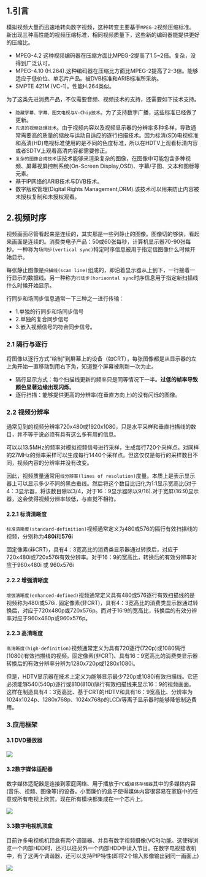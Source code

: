 ## 1.引言
模拟视频大量而迅速地转向数字视频，这种转变主要基于`MPEG-2`视频压缩标准。
新出现三种高性能的视频压缩标准，相同视频质量下，这些新的编码器能提供更好的压缩比。

* MPEG-4.2 这种视频编码器在压缩方面比MPEG-2提高了1.5~2倍。复杂，没得到广泛认可。
* MPEG-4.10 (H.264).这种编码器在压缩比方面比MPEG-2提高了2-3倍。能够适应于低价位、单芯片产品。被DVB标准和ARIB标准所采纳。
* SMPTE 421M (VC-1)。性能H.264类似。

为了这类先进消费产品，不仅需要音频、视频技术的支持，还需要如下技术支持。

* `隐藏字幕、字幕、图文电视与V-Chip技术`。为了支持数字广播，这些标准已经做了更新。
* `先进的视频处理技术`。由于视频内容以及视频显示器的分辨率多种多样，导致通常需要高的质量的缩放与运动自适应的逐行扫描技术。因为标清(SD)电视标准和高清(HD)电视标准使用的是不同的色度标准，所以在HDTV上观看标清内容或者SDTV上观看高清内容都需要修正。
* `复杂的图像合成技术`该技术能够来渲染复杂的图像，在图像中可能包含多种视频、屏幕视屏控制系统(On-Screen Display,OSD)、字幕/子图、文本和图标等元素。
* 基于IP网络的ARIB技术与DVB技术。
* 数字版权管理(Digital Rights Management,DRM).该技术可以用来防止内容被未授权复制和未授权观看。

## 2.视频时序
视频画面尽管看起来是连续的，其实那是一些列静止的图像。图像切的够快，看起来画面是连续的。消费类电子产品：50或60张每秒，计算机显示器70-90张每秒。一种称为`场同步(vertical sync)`特定时序信息被用于指定信图像什么时候开始显示。

每张静止图像是`扫描线(scan line)`组成的，即沿着显示器从上到下，一行接着一行显示的数据线。另一种称为`行徒步(horiaontal sync`时序信息用于指定新扫描线什么时候开始显示。

行同步和场同步信息通常一下三种之一进行传输：
* 1.单独的行同步和场同步信号
* 2.单独的复合同步信号
* 3.嵌入视频信号的符合同步信号。

### 2.1 隔行与逐行

将图像以逐行方式"绘制"到屏幕上的设备（如CRT），每张图像都是从显示器的左上角开始一直移动到用右下角，知道整个屏幕被刷新一次为止。

* 隔行显示方式：每个扫描线更新的频率只是同等情况下一半。**过低的帧率导致颜色显著边缘出现闪烁**。
* 逐行扫描：能够提供更高的分辨率(在垂直方向上)的没有闪烁的图像。

### 2.2 视频分辨率
通常见到的视频分辨率720x480或1920x1080，只是水平采样和垂直扫描线的数目，并不等于说必须有具有这么多有用的信息。

可以以13.5MHz的频率对模拟视频信号进行采样，生成每行720个采样点。对同样的27MHz的频率采样可以生成每行1440个采样点。但这仅仅是每行的采样数目不同，视频内容的分辨率并没有改变。

因此，视频质量通常用`线分辨率(lines of resolution)`度量。本质上是表示显示器上可以显示多少不同的黑白垂线。然后将这个数目比归化为1:1显示宽高比(对于4：3显示器，将该数目除以3/4，对于16：9显示器除以9/16).对于宽屏(16:9)显示器，这会使得视频分辨率较低，与直觉不相符。

#### 2.2.1 标清清晰度

`标准清晰度(standard-definition)`视频通常定义为480或576的隔行有效扫描线的视频，分别称为**480i**和**576i**

固定像素(非CRT)，具有4：3宽高比的消费类显示器通过转换后，对应于720x480i或720x576i有效分辨率。对于16：9的宽高比，转换后的有效分辨率对应于960x480i 或 960x576i

#### 2.2.2 增强清晰度

`增强清晰度(enhanced-defined)`视频通常定义具有480或576逐行有效扫描线的是视频称为480i或576i.
固定像素(非CRT)，具有4：3宽高比的消费类显示器通过转换后，对应于720x480p或720x576p。而对于16:9的宽高比，转换后的有效分辨率对应于960x480p或960x576p。

#### 2.2.3 高清晰度

`高清晰度(high-definition)`视频通常定义为具有720逐行(720p)或1080隔行(1080i)有效扫描线的视频。固定像素(非CRT)、具有16：9宽高比的消费类显示器转换后的有效分辨率分辨为1280x720p或1280x1080i。

但是，HDTV显示器在技术上定义为能够显示最少720p或1080i有效扫描线。它还必须能够540(540p)逐行或810(810i)隔行有效扫描线来显示16：9的视频画面。这样在制造具有4：3宽高比、基于CRT的HDTV和具有16：9宽高比、分辨率为1024x1024p、1280x768p、1024x768p的LCD/等离子显示器时能够降低制造费用。

### 3.应用框架

#### 3.1 DVD播放器

<image src="image/2-4.png"/>

#### 3.2数字媒体适配器

数字媒体适配器是连接到家庭网络、用于播放于`PC`或`媒体存储器`其中的多媒体内容(音乐、视频、图像等)的设备。小而廉价的盒子使得媒体内容很容易在家庭中的任意或所有电视上欣赏。现在所有模块都集成在一个芯片上。

<image src="image/2-5.png"/>

#### 3.3数字电视机顶盒

目前许多电视机机顶盒有两个调谐器、并具有数字视频摄像(VCR)功能。这使得浏览一个内部HDD时，还可以往另外一个内部HDD中读入节目。在数字电视接收机中，有了这两个调谐器，还可以支持PIP特性(即将2个输入影像输出到同一画面上)

<image src="image/2-6.png"/>



